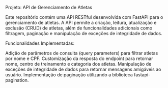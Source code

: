 Projeto: API de Gerenciamento de Atletas

Este repositório contém uma API RESTful desenvolvida com FastAPI para o gerenciamento de atletas. A API permite a criação, leitura, atualização e exclusão (CRUD) de atletas, além de funcionalidades adicionais como filtragem, paginação e manipulação de exceções de integridade de dados.

Funcionalidades Implementadas:

Adição de parâmetros de consulta (query parameters) para filtrar atletas por nome e CPF.
Customização da resposta do endpoint para retornar nome, centro de treinamento e categoria dos atletas.
Manipulação de exceções de integridade de dados para retornar mensagens amigáveis ao usuário.
Implementação de paginação utilizando a biblioteca fastapi-pagination.
